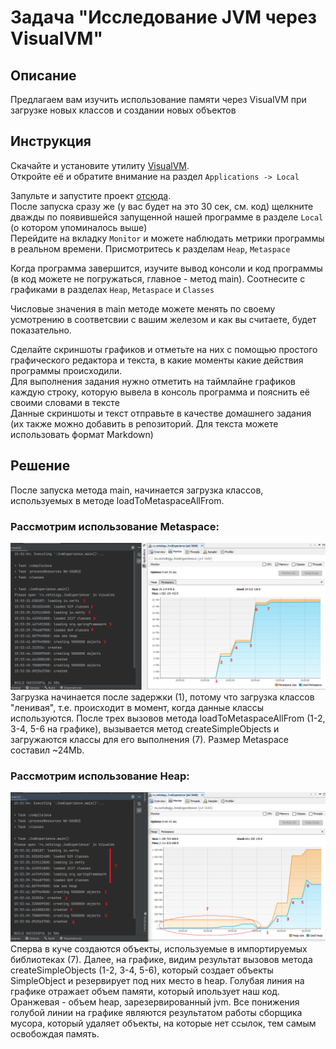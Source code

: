 # Задача "Исследование JVM через VisualVM"

## Описание
Предлагаем вам изучить использование памяти через VisualVM при загрузке новых классов и создании новых объектов

## Инструкция
Скачайте и установите утилиту [VisualVM](https://visualvm.github.io/download.html).  
Откройте её и обратите внимание на раздел `Applications -> Local`  


Запульте и запустите проект [отсюда](https://github.com/Arsennikum/jvm-visualvm-experience).  
После запуска сразу же (у вас будет на это 30 сек, см. код) щелкните дважды по появившейся запущенной нашей программе в разделе `Local` (о котором упоминалось выше)  
Перейдите на вкладку `Monitor` и можете наблюдать метрики программы в реальном времени. Присмотритесь к разделам `Heap`, `Metaspace`

Когда программа завершится, изучите вывод консоли и код программы (в код можете не погружаться, главное - метод main). Соотнесите с графиками в разделах `Heap`, `Metaspace` и `Classes`  

Числовые значения в main методе можете менять по своему усмотрению в соответсвии с вашим железом и как вы считаете, будет показательно.  

Сделайте скриншоты графиков и отметьте на них с помощью простого графического редактора и текста, в какие моменты какие действия программы происходили.  
Для выполнения задания нужно отметить на таймлайне графиков каждую строку, которую вывела в консоль программа и пояснить её своими словами в тексте  
Данные скриншоты и текст отправьте в качестве домашнего задания (их также можно добавить в репозиторий. Для текста можете использовать формат Markdown)  

## Решение
После запуска метода main, начинается загрузка классов, используемых в методе loadToMetaspaceAllFrom.
### Рассмотрим использование Metaspace:
![Metaspace](Metaspace.png)
Загрузка начинается после задержки (1), потому что загрузка классов "ленивая", т.е. происходит в момент, когда данные классы используются.
После трех вызовов метода loadToMetaspaceAllFrom (1-2, 3-4, 5-6 на графике), вызывается метод createSimpleObjects и загружаются классы для его выполнения (7).
Размер Metaspace составил ~24Mb. 

### Рассмотрим использование Heap:
![Heap](Heap.png)
Сперва в куче создаются объекты, используемые в импортируемых библиотеках (7). Далее, на графике, видим результат вызовов метода createSimpleObjects (1-2, 3-4, 5-6), который создает объекты SimpleObject и резервирует под них место в heap. Голубая линия на графике отражает объем памяти, который ипользует наш код. Оранжевая - объем heap, зарезервированный jvm. Все понижения голубой линии на графике являются результатом работы сборщика мусора, который удаляет объекты, на которые нет ссылок, тем самым освобождая память.